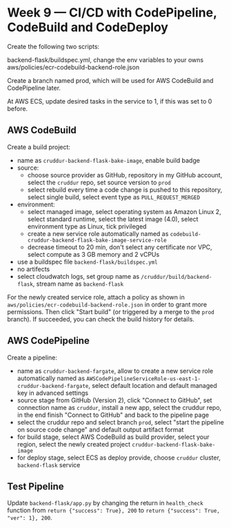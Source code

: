 # Week 9 — CI/CD with CodePipeline, CodeBuild and CodeDeploy

Create the following two scripts:

backend-flask/buildspec.yml, change the env variables to your owns
aws/policies/ecr-codebuild-backend-role.json 

Create a branch named prod, which will be used for AWS CodeBuild and CodePipeline later.

At AWS ECS, update desired tasks in the service to 1, if this was set to 0 before.


## AWS CodeBuild

Create a build project:

- name as `cruddur-backend-flask-bake-image`, enable build badge
- source:
  - choose source provider as GitHub, repository in my GitHub account, select the `cruddur` repo, set source version to `prod`
  - select rebuild every time a code change is pushed to this repository, select single build, select event type as `PULL_REQUEST_MERGED`
- environment:
  - select managed image, select operating system as Amazon Linux 2, select standard runtime, select the latest image (4.0), select environment type as Linux, tick privileged
  - create a new service role automatically named as `codebuild-cruddur-backend-flask-bake-image-service-role`
  - decrease timeout to 20 min, don't select any certificate nor VPC, select compute as 3 GB memory and 2 vCPUs
- use a buildspec file `backend-flask/buildspec.yml`
- no artifects
- select cloudwatch logs, set group name as `/cruddur/build/backend-flask`, stream name as `backend-flask`

For the newly created service role, attach a policy as shown in `aws/policies/ecr-codebuild-backend-role.json` in order to grant more permissions. Then click "Start build" (or triggered by a merge to the `prod` branch). If succeeded, you can check the build history for details.

## AWS CodePipeline

Create a pipeline:

- name as `cruddur-backend-fargate`, allow to create a new service role automatically named as `AWSCodePipelineServiceRole-us-east-1-cruddur-backend-fargate`, select default location and default managed key in advanced settings
- source stage from GitHub (Version 2), click "Connect to GitHub", set connection name as `cruddur`, install a new app, select the cruddur repo, in the end finish "Connect to GitHub" and back to the pipeline page
- select the cruddur repo and select branch `prod`, select "start the pipeline on source code change" and default output artifact format
- for build stage, select AWS CodeBuild as build provider, select your region, select the newly created project `cruddur-backend-flask-bake-image`
- for deploy stage, select ECS as deploy provide, choose `cruddur` cluster, `backend-flask` service

## Test Pipeline

Update `backend-flask/app.py` by changing the return in `health_check` function from `return {"success": True}, 200` to `return {"success": True, "ver": 1}, 200`.
